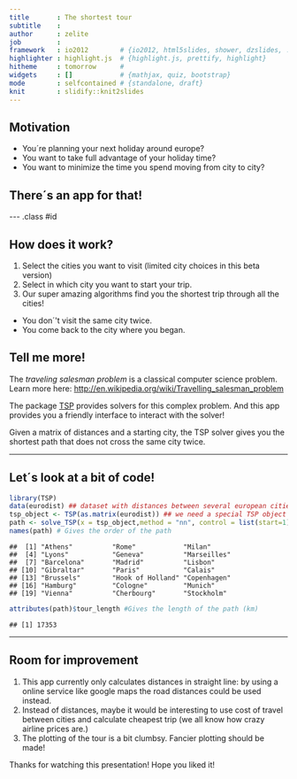 ```yaml
---
title       : The shortest tour
subtitle    : 
author      : zelite
job         : 
framework   : io2012        # {io2012, html5slides, shower, dzslides, ...}
highlighter : highlight.js  # {highlight.js, prettify, highlight}
hitheme     : tomorrow      # 
widgets     : []            # {mathjax, quiz, bootstrap}
mode        : selfcontained # {standalone, draft}
knit        : slidify::knit2slides
---
```



## Motivation

* You´re planning your next holiday around europe?
* You want to take full advantage of your holiday time?
* You want to minimize the time you spend moving from city to city?

## There´s an app for that!



--- .class #id 

## How does it work?

1. Select the cities you want to visit (limited city choices in this beta version)
2. Select in which city you want to start your trip.
3. Our super amazing algorithms find you the shortest trip through all the cities!
  + You don´'t visit the same city twice.
  + You come back to the city where you began.

## Tell me more!

The *traveling salesman problem* is a classical computer science problem. Learn more here: http://en.wikipedia.org/wiki/Travelling_salesman_problem

The package [TSP](http://CRAN.R-project.org/package=TSP) provides solvers for this complex problem. And this app provides you a friendly interface to interact with the solver!

Given a matrix of distances and a starting city, the TSP solver gives you the shortest path that does not cross the same city twice.

---

## Let´s look at a bit of code!


```r
library(TSP)
data(eurodist) ## dataset with distances between several european cities
tsp_object <- TSP(as.matrix(eurodist)) ## we need a special TSP object
path <- solve_TSP(x = tsp_object,method = "nn", control = list(start=1))
names(path) # Gives the order of the path
```

```
##  [1] "Athens"          "Rome"            "Milan"          
##  [4] "Lyons"           "Geneva"          "Marseilles"     
##  [7] "Barcelona"       "Madrid"          "Lisbon"         
## [10] "Gibraltar"       "Paris"           "Calais"         
## [13] "Brussels"        "Hook of Holland" "Copenhagen"     
## [16] "Hamburg"         "Cologne"         "Munich"         
## [19] "Vienna"          "Cherbourg"       "Stockholm"
```

```r
attributes(path)$tour_length #Gives the length of the path (km)
```

```
## [1] 17353
```



---
## Room for improvement

1. This app currently only calculates distances in straight line: by using a online service like google maps the road distances could be used instead.
2. Instead of distances, maybe it would be interesting to use cost of travel between cities and calculate cheapest trip (we all know how crazy airline prices are.)
3. The plotting of the tour is a bit clumbsy. Fancier plotting should be made!

Thanks for watching this presentation! Hope you liked it!





